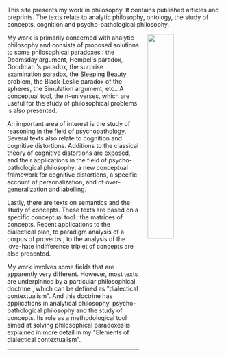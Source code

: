 This site presents my work in philosophy. It contains published articles and preprints. The texts relate to analytic philosophy, ontology, the study of concepts, cognition and psycho-pathological philosophy.

<img align="right" width="35%" src="/images/photo1.jpg" style="margin-left: 20px;">
My work is primarily concerned with analytic philosophy and consists of proposed solutions to some philosophical paradoxes : the Doomsday argument, Hempel's paradox, Goodman 's paradox, the surprise examination paradox, the Sleeping Beauty problem, the Black-Leslie paradox of the spheres, the Simulation argument, etc.. A conceptual tool, the n-universes, which are useful for the study of philosophical problems is also presented.

An important area of interest is the study of reasoning in the field of psychopathology. Several texts also relate to cognition and cognitive distortions. Additions to the classical theory of cognitive distortions are exposed, and their applications in the field of psycho-pathological philosophy: a new conceptual framework for cognitive distortions, a specific account of personalization, and of over-generalization and labelling.

Lastly, there are texts on semantics and the study of concepts. These texts are based on a specific conceptual tool : the matrices of concepts. Recent applications to the dialectical plan, to paradigm analysis of a corpus of proverbs , to the analysis of the love-hate indifference triplet of concepts are also presented.

My work involves some fields that are apparently very different. However, most texts are underpinned by a particular philosophical doctrine , which can be defined as "dialectical contextualism". And this doctrine has applications in analytical philosophy, psycho-pathological philosophy and the study of concepts. Its role as a methodological tool aimed at solving philosophical paradoxes is explained in more detail in my "Elements of dialectical contextualism".
<p></p>
<hr>
<p></p>
